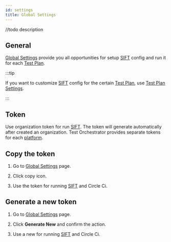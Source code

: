 ```yaml
---
id: settings
title: Global Settings
---
```


//todo description

## General

[Global Settings](/settings) provide you all opportunities for setup [SIFT](/sift) config and run it for each [Test Plan](/test-plans).

:::tip

If you want to customize [SIFT](/sift) config for the certain [Test Plan](/test-plans), use [Test Plan Settings](/test-plan-settings).

:::

## Token

Use organization token for run [SIFT](/sift). The token will generate automatically after created an organization.
Test Orchestrator provides separate tokens for each [platform](/platforms).

## Copy the token

1. Go to [Global Settings](/settings) page.

2. Click copy icon.

3. Use the token for running [SIFT](/sift) and Circle Ci.

## Generate a new token

1. Go to [Global Settings](/settings) page.

2. Click **Generate New** and confirm the action.

3. Use a new for running [SIFT](/sift) and Circle Ci.
